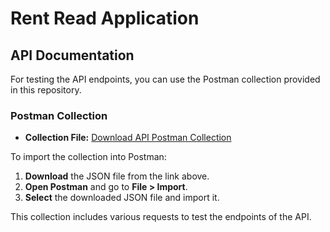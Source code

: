 # Rent Read Application

## API Documentation

For testing the API endpoints, you can use the Postman collection provided in this repository.

### Postman Collection

- **Collection File:** [Download API Postman Collection](./docs/Rent_Read.postman_collection.json)

To import the collection into Postman:

1. **Download** the JSON file from the link above.
2. **Open Postman** and go to **File > Import**.
3. **Select** the downloaded JSON file and import it.

This collection includes various requests to test the endpoints of the API.

